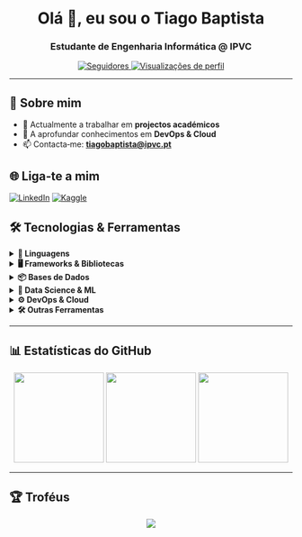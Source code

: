 <h1 align="center">Olá 👋, eu sou o Tiago Baptista</h1>
<h3 align="center">Estudante de Engenharia Informática @ IPVC</h3>

<p align="center">
  <a href="https://github.com/baptistaz?tab=followers">
    <img src="https://img.shields.io/github/followers/baptistaz?label=Seguidores&style=social" alt="Seguidores">
  </a>
  <a href="https://komarev.com/ghpvc/?username=baptistaz">
    <img src="https://komarev.com/ghpvc/?username=baptistaz&style=flat&color=blue" alt="Visualizações de perfil">
  </a>
</p>

---

## 🚀 Sobre mim

* 🔭  Actualmente a trabalhar em **projectos académicos**
* 🌱  A aprofundar conhecimentos em **DevOps & Cloud**
* 📫  Contacta‑me: **[tiagobaptista@ipvc.pt](mailto:tiagobaptista@ipvc.pt)**

## 🌐 Liga‑te a mim

[![LinkedIn](https://img.shields.io/badge/LinkedIn-0A66C2?style=for-the-badge\&logo=linkedin\&logoColor=white)](https://www.linkedin.com/in/tiago-baptista-18823a318/)
[![Kaggle](https://img.shields.io/badge/Kaggle-20BEFF?style=for-the-badge\&logo=kaggle\&logoColor=white)](https://www.kaggle.com/tiagobaptista11)

## 🛠️ Tecnologias & Ferramentas

<details>
<summary><strong>👑 Linguagens</strong></summary>

![C#](https://img.shields.io/badge/C%23-239120?style=for-the-badge\&logo=csharp\&logoColor=white)
![JavaScript](https://img.shields.io/badge/JavaScript-F7DF1E?style=for-the-badge\&logo=javascript\&logoColor=black)
![TypeScript](https://img.shields.io/badge/TypeScript-007ACC?style=for-the-badge\&logo=typescript\&logoColor=white)
![Python](https://img.shields.io/badge/Python-3776AB?style=for-the-badge\&logo=python\&logoColor=white)
![Java](https://img.shields.io/badge/Java-ED8B00?style=for-the-badge\&logo=openjdk\&logoColor=white)
![C](https://img.shields.io/badge/C-A8B9CC?style=for-the-badge\&logo=c\&logoColor=black)
![Bash](https://img.shields.io/badge/Bash-4EAA25?style=for-the-badge\&logo=gnubash\&logoColor=white)
![HTML5](https://img.shields.io/badge/HTML5-E34F26?style=for-the-badge\&logo=html5\&logoColor=white)
![CSS3](https://img.shields.io/badge/CSS3-1572B6?style=for-the-badge\&logo=css3\&logoColor=white)
![Kotlin](https://img.shields.io/badge/Kotlin-7F52FF?style=for-the-badge\&logo=kotlin\&logoColor=white)
![MATLAB](https://img.shields.io/badge/MATLAB-0076A8?style=for-the-badge\&logo=MathWorks\&logoColor=white)

</details>

<details>
<summary><strong>🖥️ Frameworks & Bibliotecas</strong></summary>

![Angular](https://img.shields.io/badge/Angular-DD0031?style=for-the-badge\&logo=angular\&logoColor=white)
![React](https://img.shields.io/badge/React-20232A?style=for-the-badge\&logo=react\&logoColor=61DAFB)
![React Native](https://img.shields.io/badge/React_Native-20232A?style=for-the-badge\&logo=react\&logoColor=61DAFB)
![Node.js](https://img.shields.io/badge/Node.js-339933?style=for-the-badge\&logo=nodedotjs\&logoColor=white)
![.NET](https://img.shields.io/badge/.NET-512BD4?style=for-the-badge\&logo=dotnet\&logoColor=white)
![Express](https://img.shields.io/badge/Express-000000?style=for-the-badge\&logo=express\&logoColor=white)
![Vue.js](https://img.shields.io/badge/Vue.js-35495E?style=for-the-badge\&logo=vuedotjs\&logoColor=4FC08D)
![Svelte](https://img.shields.io/badge/Svelte-FF3E00?style=for-the-badge\&logo=svelte\&logoColor=white)
![Ionic](https://img.shields.io/badge/Ionic-3880FF?style=for-the-badge\&logo=ionic\&logoColor=white)
![Android](https://img.shields.io/badge/Android-3DDC84?style=for-the-badge\&logo=android\&logoColor=white)
![GraphQL](https://img.shields.io/badge/GraphQL-E10098?style=for-the-badge\&logo=graphql\&logoColor=white)
![Firebase](https://img.shields.io/badge/Firebase-FFCA28?style=for-the-badge\&logo=firebase\&logoColor=black)
![OpenCV](https://img.shields.io/badge/OpenCV-5C3EE8?style=for-the-badge\&logo=opencv\&logoColor=white)

</details>

<details>
<summary><strong>📦 Bases de Dados</strong></summary>

![MySQL](https://img.shields.io/badge/MySQL-4479A1?style=for-the-badge\&logo=mysql\&logoColor=white)
![PostgreSQL](https://img.shields.io/badge/PostgreSQL-4169E1?style=for-the-badge\&logo=postgresql\&logoColor=white)
![MongoDB](https://img.shields.io/badge/MongoDB-47A248?style=for-the-badge\&logo=mongodb\&logoColor=white)
![MariaDB](https://img.shields.io/badge/MariaDB-003545?style=for-the-badge\&logo=mariadb\&logoColor=white)
![SQLite](https://img.shields.io/badge/SQLite-003B57?style=for-the-badge\&logo=sqlite\&logoColor=white)
![SQL Server](https://img.shields.io/badge/SQL%20Server-CC2927?style=for-the-badge\&logo=microsoftsqlserver\&logoColor=white)

</details>

<details>
<summary><strong>🤖 Data Science & ML</strong></summary>

![TensorFlow](https://img.shields.io/badge/TensorFlow-FF6F00?style=for-the-badge\&logo=tensorflow\&logoColor=white)
![PyTorch](https://img.shields.io/badge/PyTorch-EE4C2C?style=for-the-badge\&logo=pytorch\&logoColor=white)
![Scikit‑Learn](https://img.shields.io/badge/Scikit--Learn-F7931E?style=for-the-badge\&logo=scikitlearn\&logoColor=white)
![Pandas](https://img.shields.io/badge/Pandas-150458?style=for-the-badge\&logo=pandas\&logoColor=white)
![Seaborn](https://img.shields.io/badge/Seaborn-4C8CBF?style=for-the-badge\&logo=seaborn\&logoColor=white)

</details>

<details>
<summary><strong>⚙️ DevOps & Cloud</strong></summary>

![Docker](https://img.shields.io/badge/Docker-2496ED?style=for-the-badge\&logo=docker\&logoColor=white)
![Git](https://img.shields.io/badge/Git-F05032?style=for-the-badge\&logo=git\&logoColor=white)
![GitHub Actions](https://img.shields.io/badge/GitHub_Actions-2088FF?style=for-the-badge\&logo=githubactions\&logoColor=white)
![Linux](https://img.shields.io/badge/Linux-FCC624?style=for-the-badge\&logo=linux\&logoColor=black)
![Grafana](https://img.shields.io/badge/Grafana-F46800?style=for-the-badge\&logo=grafana\&logoColor=white)

</details>

<details>
<summary><strong>🛠️ Outras Ferramentas</strong></summary>

![Postman](https://img.shields.io/badge/Postman-FF6C37?style=for-the-badge\&logo=postman\&logoColor=white)
![Figma](https://img.shields.io/badge/Figma-F24E1E?style=for-the-badge\&logo=figma\&logoColor=white)
![Unity](https://img.shields.io/badge/Unity-000000?style=for-the-badge\&logo=unity\&logoColor=white)
![Unreal Engine](https://img.shields.io/badge/Unreal_Engine-0E1128?style=for-the-badge\&logo=unrealengine\&logoColor=white)

</details>

---

## 📊 Estatísticas do GitHub

<div align="center">
  <img height="160em" src="https://github-readme-stats.vercel.app/api?username=baptistaz&show_icons=true&theme=radical&hide_border=true&include_all_commits=true&count_private=true" />
  <img height="160em" src="https://github-readme-stats.vercel.app/api/top-langs/?username=baptistaz&layout=compact&theme=radical&hide_border=true" />
  <img height="160em" src="https://github-readme-streak-stats.herokuapp.com/?user=baptistaz&theme=radical&hide_border=true" />
</div>

---

## 🏆 Troféus

<p align="center">
  <img src="https://github-profile-trophy.vercel.app/?username=baptistaz&theme=onedark&row=1&column=6" />
</p>

<!-- Se quiseres adicionar o gráfico de actividade, descomenta a linha seguinte -->

<!-- ![GitHub Activity Graph](https://github-readme-activity-graph.vercel.app/graph?username=baptistaz&theme=github-compact) -->
